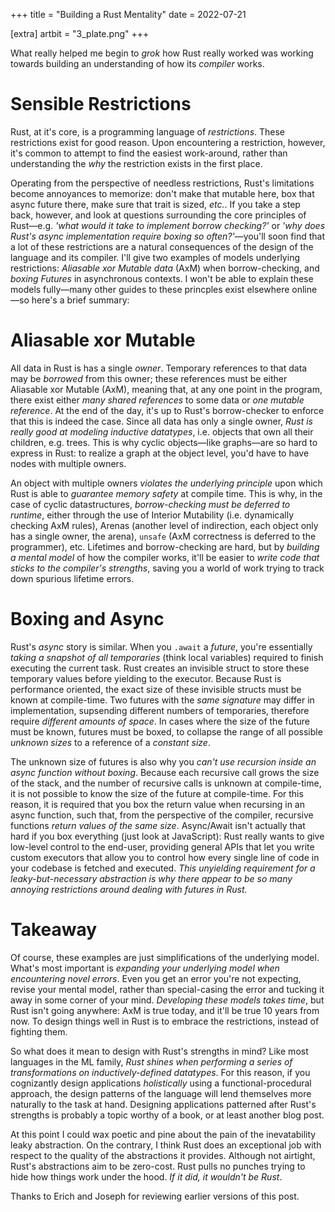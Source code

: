 +++
title = "Building a Rust Mentality"
date = 2022-07-21

[extra]
artbit = "3_plate.png"
+++

What really helped me begin to *grok* how Rust really worked was working towards building an understanding of how its *compiler* works.

<!-- more -->

# Sensible Restrictions

Rust, at it's core, is a programming language of *restrictions*. These restrictions exist for good reason. Upon encountering a restriction, however, it's common to attempt to find the easiest work-around, rather than understanding the *why* the restriction exists in the first place.

Operating from the perspective of needless restrictions, Rust's limitations become annoyances to memorize: don't make that mutable here, box that async future there, make sure that trait is sized, *etc.*. If you take a step back, however, and look at questions surrounding the core principles of Rust—e.g. *'what would it take to implement borrow checking?'* or *'why does Rust's async implementation require boxing so often?'*—you'll soon find that a lot of these restrictions are a natural consequences of the design of the language and its compiler. I'll give two examples of models underlying restrictions: *Aliasable xor Mutable data* (AxM) when borrow-checking, and *boxing Futures* in asynchronous contexts. I won't be able to explain these models fully—many other guides to these princples exist elsewhere online—so here's a brief summary:

# Aliasable xor Mutable

All data in Rust is has a single *owner*. Temporary references to that data may be *borrowed* from this owner; these references must be either Aliasable xor Mutable (AxM), meaning that, at any one point in the program, there exist either *many shared references* to some data or *one mutable reference*. At the end of the day, it's up to Rust's borrow-checker to enforce that this is indeed the case. Since all data has only a single owner, *Rust is really good at modeling inductive datatypes*, i.e. objects that own all their children, e.g. trees. This is why cyclic objects—like graphs—are so hard to express in Rust: to realize a graph at the object level, you'd have to have nodes with multiple owners.

An object with multiple owners *violates the underlying principle* upon which Rust is able to *guarantee memory safety* at compile time. This is why, in the case of cyclic datastructures, *borrow-checking must be deferred to runtime*, either through the use of Interior Mutability (i.e. dynamically checking AxM rules), Arenas (another level of indirection, each object only has a single owner, the arena), `unsafe` (AxM correctness is deferred to the programmer), etc. Lifetimes and borrow-checking are hard, but by *building a mental model* of how the compiler works, it'll be easier to *write code that sticks to the compiler's strengths*, saving you a world of work trying to track down spurious lifetime errors.

# Boxing and Async

Rust's *async* story is similar. When you `.await` a *future*, you're essentially *taking a snapshot of all temporaries* (think local variables) required to finish executing the current task. Rust creates an invisible struct to store these temporary values before yielding to the executor. Because Rust is performance oriented, the exact size of these invisible structs must be known at compile-time. Two futures with the *same signature* may differ in implementation, supsending different numbers of temporaries, therefore require *different amounts of space*. In cases where the size of the future must be known, futures must be boxed, to collapse the range of all possible *unknown sizes* to a reference of a *constant size*.

The unknown size of futures is also why you *can't use recursion inside an async function without boxing*. Because each recursive call grows the size of the stack, and the number of recursive calls is unknown at compile-time, it is not possible to know the size of the future at compile-time. For this reason, it is required that you box the return value when recursing in an async function, such that, from the perspective of the compiler, recursive functions *return values of the same size*. Async/Await isn't actually that hard if you box everything (just look at JavaScript): Rust really wants to give low-level control to the end-user, providing general APIs that let you write custom executors that allow you to control how every single line of code in your codebase is fetched and executed. *This unyielding requirement for a leaky-but-necessary abstraction is why there appear to be so many annoying restrictions around dealing with futures in Rust.*

# Takeaway

Of course, these examples are just simplifications of the underlying model. What's most important is *expanding your underlying model when encountering novel errors*. Even you get an error you're not expecting, revise your mental model, rather than special-casing the error and tucking it away in some corner of your mind. *Developing these models takes time*, but Rust isn't going anywhere: AxM is true today, and it'll be true 10 years from now. To design things well in Rust is to embrace the restrictions, instead of fighting them. 

So what does it mean to design with Rust's strengths in mind? Like most languages in the ML family, *Rust shines when performing a series of transformations on inductively-defined datatypes*. For this reason, if you cognizantly design applications *holistically* using a functional-procedural approach, the design patterns of the language will lend themselves more naturally to the task at hand. Designing applications patterned after Rust's strengths is probably a topic worthy of a book, or at least another blog post.

At this point I could wax poetic and pine about the pain of the inevatability leaky abstraction. On the contrary, I think Rust does an exceptional job with respect to the quality of the abstractions it provides. Although not airtight, Rust's abstractions aim to be zero-cost. Rust pulls no punches trying to hide how things work under the hood. *If it did, it wouldn't be Rust*.

<div class="boxed">

Thanks to Erich and Joseph for reviewing earlier versions of this post.

</div>